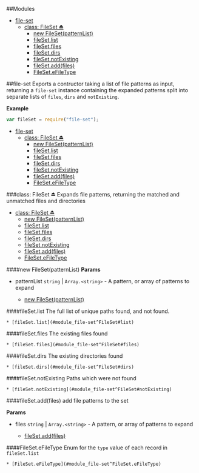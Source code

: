 ##Modules
* [file-set](#module_file-set)
  * [class: FileSet ⏏](#exp_module_file-set^FileSet)
    * [new FileSet(patternList)](#new_module_file-set^FileSet◊)
    * [fileSet.list](#module_file-set^FileSet#list)
    * [fileSet.files](#module_file-set^FileSet#files)
    * [fileSet.dirs](#module_file-set^FileSet#dirs)
    * [fileSet.notExisting](#module_file-set^FileSet#notExisting)
    * [fileSet.add(files)](#module_file-set^FileSet#add)
    * [FileSet.eFileType](#module_file-set^FileSet.eFileType)




<a name="module_file-set"></a>
##file-set
Exports a contructor taking a list of file patterns as input, returning a `file-set` instance containing the expanded patterns split into separate lists of `files`, `dirs` and `notExisting`.

**Example**  
```js
var fileSet = require("file-set");
```

* [file-set](#module_file-set)
  * [class: FileSet ⏏](#exp_module_file-set^FileSet)
    * [new FileSet(patternList)](#new_module_file-set^FileSet◊)
    * [fileSet.list](#module_file-set^FileSet#list)
    * [fileSet.files](#module_file-set^FileSet#files)
    * [fileSet.dirs](#module_file-set^FileSet#dirs)
    * [fileSet.notExisting](#module_file-set^FileSet#notExisting)
    * [fileSet.add(files)](#module_file-set^FileSet#add)
    * [FileSet.eFileType](#module_file-set^FileSet.eFileType)

<a name="exp_module_file-set^FileSet"></a>
###class: FileSet ⏏
Expands file patterns, returning the matched and unmatched files and directories

  * [class: FileSet ⏏](#exp_module_file-set^FileSet)
    * [new FileSet(patternList)](#new_module_file-set^FileSet◊)
    * [fileSet.list](#module_file-set^FileSet#list)
    * [fileSet.files](#module_file-set^FileSet#files)
    * [fileSet.dirs](#module_file-set^FileSet#dirs)
    * [fileSet.notExisting](#module_file-set^FileSet#notExisting)
    * [fileSet.add(files)](#module_file-set^FileSet#add)
    * [FileSet.eFileType](#module_file-set^FileSet.eFileType)

<a name="new_module_file-set^FileSet◊"></a>
####new FileSet(patternList)
**Params**

- patternList `string` | `Array.<string>` - A pattern, or array of patterns to expand  

    * [new FileSet(patternList)](#new_module_file-set^FileSet◊)

<a name="module_file-set^FileSet#list"></a>
####fileSet.list
The full list of unique paths found, and not found.

    * [fileSet.list](#module_file-set^FileSet#list)

<a name="module_file-set^FileSet#files"></a>
####fileSet.files
The existing files found

    * [fileSet.files](#module_file-set^FileSet#files)

<a name="module_file-set^FileSet#dirs"></a>
####fileSet.dirs
The existing directories found

    * [fileSet.dirs](#module_file-set^FileSet#dirs)

<a name="module_file-set^FileSet#notExisting"></a>
####fileSet.notExisting
Paths which were not found

    * [fileSet.notExisting](#module_file-set^FileSet#notExisting)

<a name="module_file-set^FileSet#add"></a>
####fileSet.add(files)
add file patterns to the set

**Params**

- files `string` | `Array.<string>` - A pattern, or array of patterns to expand  

    * [fileSet.add(files)](#module_file-set^FileSet#add)

<a name="module_file-set^FileSet.eFileType"></a>
####FileSet.eFileType
Enum for the `type` value of each record in `fileSet.list`

    * [FileSet.eFileType](#module_file-set^FileSet.eFileType)

